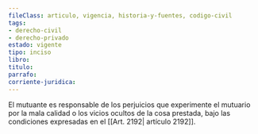 ```yaml
---
fileClass: articulo, vigencia, historia-y-fuentes, codigo-civil
tags:
- derecho-civil
- derecho-privado
estado: vigente
tipo: inciso
libro:
titulo:
parrafo:
corriente-juridica:
---
```

El mutuante es responsable de los perjuicios que experimente el mutuario por la mala calidad o los vicios ocultos de la cosa prestada, bajo las condiciones expresadas en el [[Art. 2192| artículo 2192]].